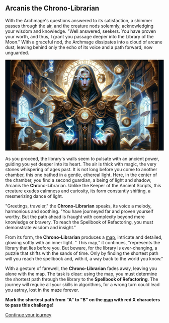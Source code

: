 ## Arcanis the Chrono-Librarian

With the Archmage's questions answered to its satisfaction, a shimmer passes through the air, and the creature nods
solemnly, acknowledging your wisdom and knowledge. "Well answered, seekers. You have proven your worth, and thus, I
grant you passage deeper into the Library of the Moon." With a graceful nod, the Archmage dissipates into a cloud of
arcane dust, leaving behind only the echo of its voice and a path forward, now unguarded.

![arcanis-the-chrono-librarian.png](images%2Farcanis-the-chrono-librarian.png)

As you proceed, the library's walls seem to pulsate with an ancient power, guiding you yet deeper into its heart. The
air is thick with magic, the very stones whispering of ages past. It is not long before you come to another chamber,
this one bathed in a gentle, ethereal light. Here, in the center of the chamber, you find a second guardian, a being of
light and shadow, Arcanis the **Ch**rono-**L**ibrarian. Unlike the Keeper of the Ancient Scripts, this creature exudes
calmness and curiosity, its form constantly shifting, a mesmerizing dance of light.

"Greetings, traveler," the **Chrono-Librarian** speaks, its voice a melody, harmonious and soothing. "You have journeyed
far and proven yourself worthy. But the path ahead is fraught with complexity beyond mere knowledge or bravery. To reach
the Spellbook of Refactoring, you must demonstrate wisdom and insight."

From its form, the **Chrono-Librarian** produces a [map](resources/maze.txt), intricate and detailed, glowing softly with an inner light. "
This map," it continues, "represents the library that lies before you. But beware, for the library is ever-changing, a
puzzle that shifts with the sands of time. Only by finding the shortest path will you reach the spellbook and, with it,
a way back to the world you know."

With a gesture of farewell, the **Chrono-Librarian** fades away, leaving you alone with the map. The task is clear:
using the map, you must determine the shortest path through the library to the **Spellbook of Refactoring**. The journey
will require all your skills in algorithms, for a wrong turn could lead you astray, lost in the maze forever.

**Mark the shortest path from "A" to "B" on the [map](resources/maze.txt) with red X characters to pass this challenge!**

[Continue your journey](04-quantum-arcanites.md)